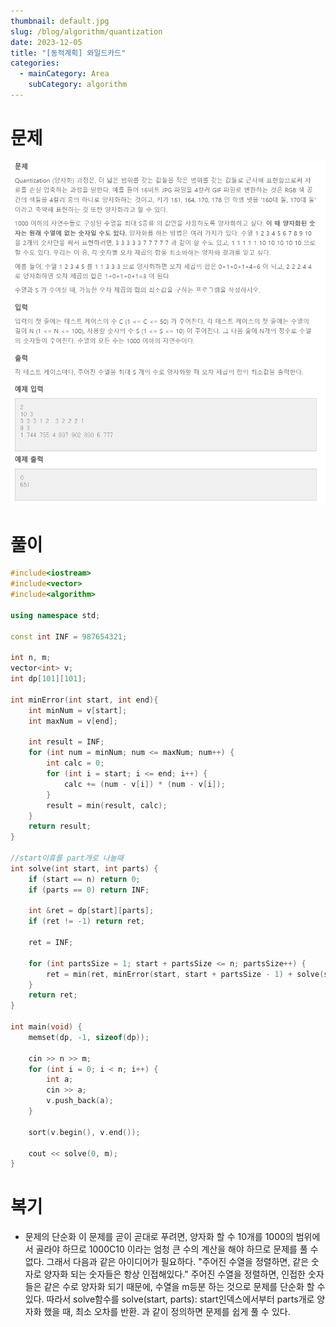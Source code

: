```yaml
---
thumbnail: default.jpg
slug: /blog/algorithm/quantization
date: 2023-12-05
title: "[동적계획] 와일드카드"
categories:
  - mainCategory: Area
    subCategory: algorithm
---
```


# 문제
![](../../images/Pasted%20image%2020231209224957.png)

# 풀이
```c++
#include<iostream>
#include<vector>
#include<algorithm>

using namespace std;

const int INF = 987654321;

int n, m;
vector<int> v;
int dp[101][101];

int minError(int start, int end){
	int minNum = v[start];
	int maxNum = v[end];

	int result = INF;
	for (int num = minNum; num <= maxNum; num++) {
		int calc = 0;
		for (int i = start; i <= end; i++) {
			calc += (num - v[i]) * (num - v[i]);
		}
		result = min(result, calc);
	}
	return result;
}

//start이휴를 part개로 나눌때
int solve(int start, int parts) {
	if (start == n) return 0;
	if (parts == 0) return INF;

	int &ret = dp[start][parts];
	if (ret != -1) return ret;

	ret = INF;

	for (int partsSize = 1; start + partsSize <= n; partsSize++) {
		ret = min(ret, minError(start, start + partsSize - 1) + solve(start + partsSize, parts - 1));
	}
	return ret;
}

int main(void) {
	memset(dp, -1, sizeof(dp));

	cin >> n >> m;
	for (int i = 0; i < n; i++) {
		int a;
		cin >> a;
		v.push_back(a);
	}

	sort(v.begin(), v.end());

	cout << solve(0, m);
}
```

# 복기
- 문제의 단순화
  이 문제를 곧이 곧대로 푸려면, 양자화 할 수 10개를 1000의 범위에서 골라야 하므로 1000C10 이라는 엄청 큰 수의 계산을 해야 하므로 문제를 풀 수 없다.
  그래서 다음과 같은 아이디어가 필요하다.
  "주어진 수열을 정렬하면, 같은 숫자로 양자화 되는 숫자들은 항상 인접해있다."
  주어진 수열을 정렬하면, 인접한 숫자들은 같은 수로 양자화 되기 때문에, 수열을 m등분 하는 것으로 문제를 단순화 할 수 있다.
  따라서 solve함수를 solve(start, parts): start인덱스에서부터 parts개로 양자화 했을 때, 최소 오차를 반환. 과 같이 정의하면 문제를 쉽게 풀 수 있다.